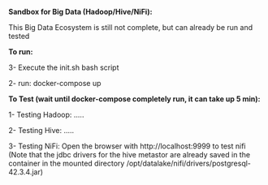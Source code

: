 **Sandbox for Big Data (Hadoop/Hive/NiFi):**

This Big Data Ecosystem is still not complete, but can already be run and tested


**To run:**

3- Execute the init.sh bash script

2- run: docker-compose up

**To Test (wait until docker-compose completely run, it can take up 5 min):**

1- Testing Hadoop: .....

2- Testing Hive: .....

3- Testing NiFi: Open the browser with http://localhost:9999 to test nifi (Note that the jdbc drivers for the hive metastor are already saved in the container in the mounted directory /opt/datalake/nifi/drivers/postgresql-42.3.4.jar) 

